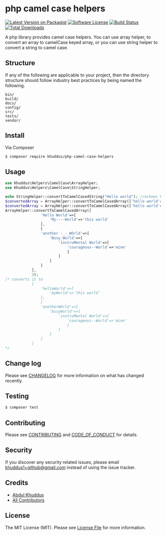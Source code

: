 # php camel case helpers

[![Latest Version on Packagist][ico-version]][link-packagist]
[![Software License][ico-license]](LICENSE.md)
[![Build Status][ico-travis]][link-travis]
[![Total Downloads][ico-downloads]][link-downloads]


A php library provides camel case helpers. You can use array helper, to convert an array to camelCase keyed array, or you can use string helper to convert a string to camel case.

## Structure

If any of the following are applicable to your project, then the directory structure should follow industry best practices by being named the following.

```
bin/        
build/
docs/
config/
src/
tests/
vendor/
```


## Install

Via Composer

``` bash
$ composer require khuddus/php-camel-case-helpers
```

## Usage

``` php
use Khuddus\Helpers\CamelCase\ArrayHelper;
use Khuddus\Helpers\CamelCase\StringHelper;

echo StringHelper::convertToCamelCasedString("Hello world"); //echoes helloWorld
$convertedArray = ArrayHelper::convertToCamelCasedArray(['hello world'=>1]); //converts to ['helloWorld'=>1]
$convertedArray = ArrayHelper::convertToCamelCasedArray(['hello world'=>1]); //converts to ['helloWorld'=>1]
ArrayHelper::convertToCamelCasedArray([
                'Hello World'=>[
                    'My----World'=>'this world'
                ],
                [
                'another -_-_WOrld'=>[
                    'Busy_World'=>[
                        'instruMental World'=>[
                            'courageous--World'=>'mine'
                            ]
                        ]
                    ]
                ]
            ], 
            3);
/* converts it to 
            [
                'helloWorld'=>[
                    'myWorld'=>'this world'
                ],
                [
                'anotherWOrld'=>[
                    'busyWorld'=>[
                        'instruMental World'=>[
                            'courageous--World'=>'mine'
                            ]
                        ]
                    ]
                ]
            ]
*/
```

## Change log

Please see [CHANGELOG](CHANGELOG.md) for more information on what has changed recently.

## Testing

``` bash
$ composer test
```

## Contributing

Please see [CONTRIBUTING](CONTRIBUTING.md) and [CODE_OF_CONDUCT](CODE_OF_CONDUCT.md) for details.

## Security

If you discover any security related issues, please email khuddus1+github@gmail.com instead of using the issue tracker.

## Credits

- [Abdul Khuddus][link-author]
- [All Contributors][link-contributors]

## License

The MIT License (MIT). Please see [License File](LICENSE.md) for more information.

[ico-version]: https://img.shields.io/packagist/v/khuddus/php-camel-case-helpers.svg?style=flat-square
[ico-license]: https://img.shields.io/badge/license-MIT-brightgreen.svg?style=flat-square
[ico-travis]: https://img.shields.io/travis/khuddus/php-camel-case-helpers/master.svg?style=flat-square
[ico-downloads]: https://img.shields.io/packagist/dt/khuddus/php-camel-case-helpers.svg?style=flat-square

[link-packagist]: https://packagist.org/packages/khuddus/php-camel-case-helpers
[link-travis]: https://travis-ci.org/khuddus/php-camel-case-helpers
[link-downloads]: https://packagist.org/packages/khuddus/php-camel-case-helpers
[link-author]: https://github.com/khuddus
[link-contributors]: ../../contributors

